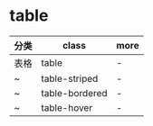 # table

| 分类  | class          | more |
|-----|----------------|------|
| 表格  | table          | -    |
| ~   | table-striped  | -    |
| ~   | table-bordered | -    |
| ~   | table-hover    | -    |
